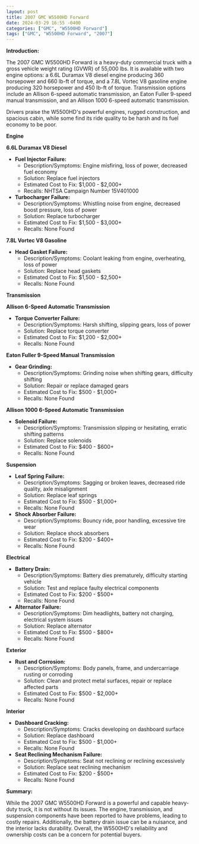 ```yaml
---
layout: post
title: 2007 GMC W5500HD Forward
date: 2024-03-29 16:55 -0400
categories: ["GMC", "W5500HD Forward"]
tags: ["GMC", "W5500HD Forward", "2007"]
---
```

**Introduction:**

The 2007 GMC W5500HD Forward is a heavy-duty commercial truck with a gross vehicle weight rating (GVWR) of 55,000 lbs. It is available with two engine options: a 6.6L Duramax V8 diesel engine producing 360 horsepower and 660 lb-ft of torque, and a 7.8L Vortec V8 gasoline engine producing 320 horsepower and 450 lb-ft of torque. Transmission options include an Allison 6-speed automatic transmission, an Eaton Fuller 9-speed manual transmission, and an Allison 1000 6-speed automatic transmission.

Drivers praise the W5500HD's powerful engines, rugged construction, and spacious cabin, while some find its ride quality to be harsh and its fuel economy to be poor.

**Engine**

**6.6L Duramax V8 Diesel**

* **Fuel Injector Failure:**
    * Description/Symptoms: Engine misfiring, loss of power, decreased fuel economy
    * Solution: Replace fuel injectors
    * Estimated Cost to Fix: $1,000 - $2,000+
    * Recalls: NHTSA Campaign Number 15V401000
* **Turbocharger Failure:**
    * Description/Symptoms: Whistling noise from engine, decreased boost pressure, loss of power
    * Solution: Replace turbocharger
    * Estimated Cost to Fix: $1,500 - $3,000+
    * Recalls: None Found

**7.8L Vortec V8 Gasoline**

* **Head Gasket Failure:**
    * Description/Symptoms: Coolant leaking from engine, overheating, loss of power
    * Solution: Replace head gaskets
    * Estimated Cost to Fix: $1,500 - $2,500+
    * Recalls: None Found

**Transmission**

**Allison 6-Speed Automatic Transmission**

* **Torque Converter Failure:**
    * Description/Symptoms: Harsh shifting, slipping gears, loss of power
    * Solution: Replace torque converter
    * Estimated Cost to Fix: $1,200 - $2,000+
    * Recalls: None Found

**Eaton Fuller 9-Speed Manual Transmission**

* **Gear Grinding:**
    * Description/Symptoms: Grinding noise when shifting gears, difficulty shifting
    * Solution: Repair or replace damaged gears
    * Estimated Cost to Fix: $500 - $1,000+
    * Recalls: None Found

**Allison 1000 6-Speed Automatic Transmission**

* **Solenoid Failure:**
    * Description/Symptoms: Transmission slipping or hesitating, erratic shifting patterns
    * Solution: Replace solenoids
    * Estimated Cost to Fix: $400 - $600+
    * Recalls: None Found

**Suspension**

* **Leaf Spring Failure:**
    * Description/Symptoms: Sagging or broken leaves, decreased ride quality, axle misalignment
    * Solution: Replace leaf springs
    * Estimated Cost to Fix: $500 - $1,000+
    * Recalls: None Found
* **Shock Absorber Failure:**
    * Description/Symptoms: Bouncy ride, poor handling, excessive tire wear
    * Solution: Replace shock absorbers
    * Estimated Cost to Fix: $200 - $400+
    * Recalls: None Found

**Electrical**

* **Battery Drain:**
    * Description/Symptoms: Battery dies prematurely, difficulty starting vehicle
    * Solution: Test and replace faulty electrical components
    * Estimated Cost to Fix: $200 - $500+
    * Recalls: None Found
* **Alternator Failure:**
    * Description/Symptoms: Dim headlights, battery not charging, electrical system issues
    * Solution: Replace alternator
    * Estimated Cost to Fix: $500 - $800+
    * Recalls: None Found

**Exterior**

* **Rust and Corrosion:**
    * Description/Symptoms: Body panels, frame, and undercarriage rusting or corroding
    * Solution: Clean and protect metal surfaces, repair or replace affected parts
    * Estimated Cost to Fix: $500 - $2,000+
    * Recalls: None Found

**Interior**

* **Dashboard Cracking:**
    * Description/Symptoms: Cracks developing on dashboard surface
    * Solution: Replace dashboard
    * Estimated Cost to Fix: $500 - $1,000+
    * Recalls: None Found
* **Seat Reclining Mechanism Failure:**
    * Description/Symptoms: Seat not reclining or reclining excessively
    * Solution: Replace seat reclining mechanism
    * Estimated Cost to Fix: $200 - $500+
    * Recalls: None Found

**Summary:**

While the 2007 GMC W5500HD Forward is a powerful and capable heavy-duty truck, it is not without its issues. The engine, transmission, and suspension components have been reported to have problems, leading to costly repairs. Additionally, the battery drain issue can be a nuisance, and the interior lacks durability. Overall, the W5500HD's reliability and ownership costs can be a concern for potential buyers.
